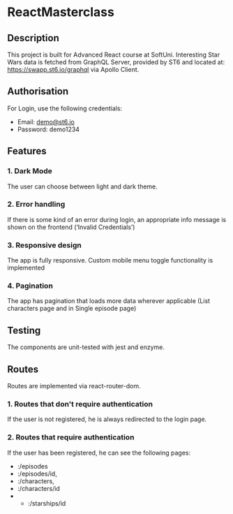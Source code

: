 # ReactMasterclass

## Description
This project is built for Advanced React course at SoftUni. Interesting Star Wars data is fetched from GraphQL Server, provided by ST6 and located at: https://swapp.st6.io/graphql via Apollo Client.

## Authorisation

For Login, use the following credentials:

+ Email: demo@st6.io 
+ Password: demo1234

## Features

### 1. Dark Mode
The user can choose between light and dark theme.

### 2. Error handling
If there is some kind of an error during login, an appropriate info message is shown on the frontend (‘Invalid Credentials’)

### 3. Responsive design
The app is fully responsive. Custom mobile menu toggle functionality is implemented

### 4. Pagination 
The app has pagination that loads more data wherever applicable (List characters page and in Single episode page)

## Testing

The components are unit-tested with jest and enzyme.

## Routes

Routes are implemented via react-router-dom.

### 1. Routes that don't require authentication

If the user is not registered, he is always redirected to the login page.

### 2. Routes that require authentication
If the user has been registered, he can see the following pages:

+ :/episodes 
+ :/episodes/id, 
+ :/characters, 
+ :/characters/id
+ + :/starships/id
